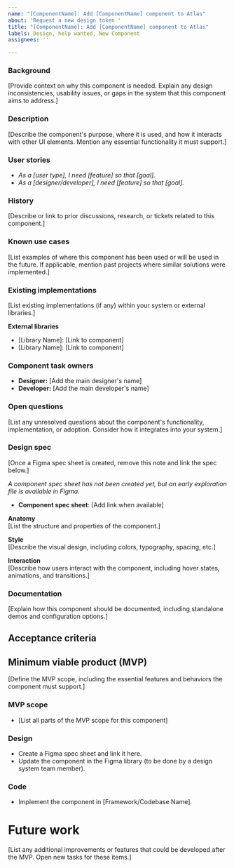 ```yaml
---
name: "[ComponentName]: Add [ComponentName] component to Atlas"
about: 'Request a new design token '
title: "[ComponentName]: Add [ComponentName] component to Atlas"
labels: Design, help wanted, New Component
assignees: ''

---
```


### Background
[Provide context on why this component is needed. Explain any design inconsistencies, usability issues, or gaps in the system that this component aims to address.]  

### Description  
[Describe the component's purpose, where it is used, and how it interacts with other UI elements. Mention any essential functionality it must support.]  

### User stories
- *As a [user type], I need [feature] so that [goal].*  
- *As a [designer/developer], I need [feature] so that [goal].*  

### History 
[Describe or link to prior discussions, research, or tickets related to this component.]  

### Known use cases
[List examples of where this component has been used or will be used in the future. If applicable, mention past projects where similar solutions were implemented.]  

### Existing implementations
[List existing implementations (if any) within your system or external libraries.]  

 **External libraries**  
- [Library Name]: [Link to component]  
- [Library Name]: [Link to component]  

### Component task owners  
- **Designer:** [Add the main designer's name]  
- **Developer:** [Add the main developer's name]  

### Open questions
[List any unresolved questions about the component's functionality, implementation, or adoption. Consider how it integrates into your system.]  

### **Design spec**  
[Once a Figma spec sheet is created, remove this note and link the spec below.]  

*A component spec sheet has not been created yet, but an early exploration file is available in Figma.*  

- **Component spec sheet**: [Add link when available]  

 **Anatomy**  
[List the structure and properties of the component.]  

**Style**  
[Describe the visual design, including colors, typography, spacing, etc.]  

 **Interaction**  
[Describe how users interact with the component, including hover states, animations, and transitions.]  

### **Documentation**  
[Explain how this component should be documented, including standalone demos and configuration options.]  

## **Acceptance criteria**  
## **Minimum viable product (MVP)**  
[Define the MVP scope, including the essential features and behaviors the component must support.]  

### **MVP scope**  
- [List all parts of the MVP scope for this component]  

### **Design**  
- Create a Figma spec sheet and link it here.  
- Update the component in the Figma library (to be done by a design system team member).  

### **Code**  
- Implement the component in [Framework/Codebase Name].  

# **Future work**  
[List any additional improvements or features that could be developed after the MVP. Open new tasks for these items.]
